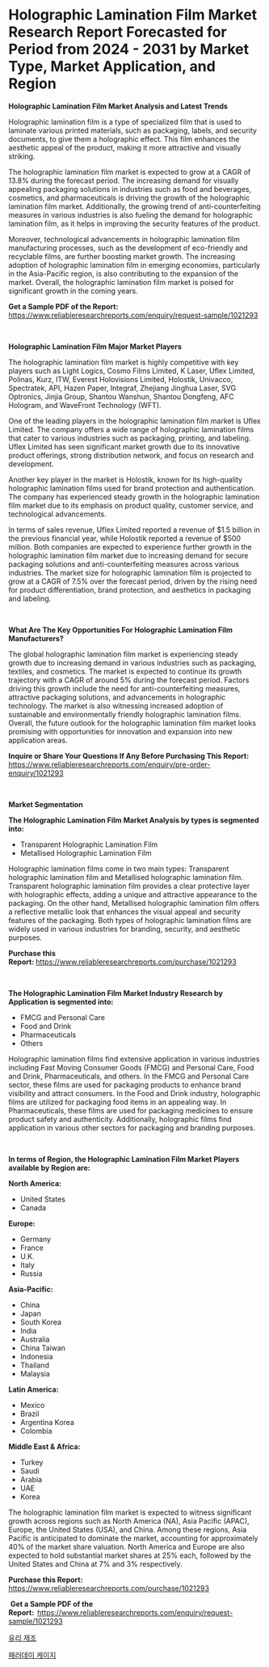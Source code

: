 <p><h1>Holographic Lamination Film Market Research Report Forecasted for Period from 2024 -  2031 by Market Type, Market Application, and Region</h1></p><p><strong>Holographic Lamination Film Market Analysis and Latest Trends</strong></p>
<p><p>Holographic lamination film is a type of specialized film that is used to laminate various printed materials, such as packaging, labels, and security documents, to give them a holographic effect. This film enhances the aesthetic appeal of the product, making it more attractive and visually striking.</p><p>The holographic lamination film market is expected to grow at a CAGR of 13.8% during the forecast period. The increasing demand for visually appealing packaging solutions in industries such as food and beverages, cosmetics, and pharmaceuticals is driving the growth of the holographic lamination film market. Additionally, the growing trend of anti-counterfeiting measures in various industries is also fueling the demand for holographic lamination film, as it helps in improving the security features of the product.</p><p>Moreover, technological advancements in holographic lamination film manufacturing processes, such as the development of eco-friendly and recyclable films, are further boosting market growth. The increasing adoption of holographic lamination film in emerging economies, particularly in the Asia-Pacific region, is also contributing to the expansion of the market. Overall, the holographic lamination film market is poised for significant growth in the coming years.</p></p>
<p><strong>Get a Sample PDF of the Report:&nbsp;</strong> <a href="https://www.reliableresearchreports.com/enquiry/request-sample/1021293">https://www.reliableresearchreports.com/enquiry/request-sample/1021293</a></p>
<p>&nbsp;</p>
<p><strong>Holographic Lamination Film Major Market Players</strong></p>
<p><p>The holographic lamination film market is highly competitive with key players such as Light Logics, Cosmo Films Limited, K Laser, Uflex Limited, Polinas, Kurz, ITW, Everest Holovisions Limited, Holostik, Univacco, Spectratek, API, Hazen Paper, Integraf, Zhejiang Jinghua Laser, SVG Optronics, Jinjia Group, Shantou Wanshun, Shantou Dongfeng, AFC Hologram, and WaveFront Technology (WFT).</p><p>One of the leading players in the holographic lamination film market is Uflex Limited. The company offers a wide range of holographic lamination films that cater to various industries such as packaging, printing, and labeling. Uflex Limited has seen significant market growth due to its innovative product offerings, strong distribution network, and focus on research and development.</p><p>Another key player in the market is Holostik, known for its high-quality holographic lamination films used for brand protection and authentication. The company has experienced steady growth in the holographic lamination film market due to its emphasis on product quality, customer service, and technological advancements.</p><p>In terms of sales revenue, Uflex Limited reported a revenue of $1.5 billion in the previous financial year, while Holostik reported a revenue of $500 million. Both companies are expected to experience further growth in the holographic lamination film market due to increasing demand for secure packaging solutions and anti-counterfeiting measures across various industries. The market size for holographic lamination film is projected to grow at a CAGR of 7.5% over the forecast period, driven by the rising need for product differentiation, brand protection, and aesthetics in packaging and labeling.</p></p>
<p>&nbsp;</p>
<p><strong>What Are The Key Opportunities For Holographic Lamination Film Manufacturers?</strong></p>
<p><p>The global holographic lamination film market is experiencing steady growth due to increasing demand in various industries such as packaging, textiles, and cosmetics. The market is expected to continue its growth trajectory with a CAGR of around 5% during the forecast period. Factors driving this growth include the need for anti-counterfeiting measures, attractive packaging solutions, and advancements in holographic technology. The market is also witnessing increased adoption of sustainable and environmentally friendly holographic lamination films. Overall, the future outlook for the holographic lamination film market looks promising with opportunities for innovation and expansion into new application areas.</p></p>
<p><strong>Inquire or Share Your Questions If Any Before Purchasing This Report:</strong> <a href="https://www.reliableresearchreports.com/enquiry/pre-order-enquiry/1021293">https://www.reliableresearchreports.com/enquiry/pre-order-enquiry/1021293</a></p>
<p>&nbsp;</p>
<p><strong>Market Segmentation</strong></p>
<p><strong>The Holographic Lamination Film Market Analysis by types is segmented into:</strong></p>
<p><ul><li>Transparent Holographic Lamination Film</li><li>Metallised Holographic Lamination Film</li></ul></p>
<p><p>Holographic lamination films come in two main types: Transparent holographic lamination film and Metallised holographic lamination film. Transparent holographic lamination film provides a clear protective layer with holographic effects, adding a unique and attractive appearance to the packaging. On the other hand, Metallised holographic lamination film offers a reflective metallic look that enhances the visual appeal and security features of the packaging. Both types of holographic lamination films are widely used in various industries for branding, security, and aesthetic purposes.</p></p>
<p><strong>Purchase this Report:&nbsp;</strong><a href="https://www.reliableresearchreports.com/purchase/1021293">https://www.reliableresearchreports.com/purchase/1021293</a></p>
<p>&nbsp;</p>
<p><strong>The Holographic Lamination Film Market Industry Research by Application is segmented into:</strong></p>
<p><ul><li>FMCG and Personal Care</li><li>Food and Drink</li><li>Pharmaceuticals</li><li>Others</li></ul></p>
<p><p>Holographic lamination films find extensive application in various industries including Fast Moving Consumer Goods (FMCG) and Personal Care, Food and Drink, Pharmaceuticals, and others. In the FMCG and Personal Care sector, these films are used for packaging products to enhance brand visibility and attract consumers. In the Food and Drink industry, holographic films are utilized for packaging food items in an appealing way. In Pharmaceuticals, these films are used for packaging medicines to ensure product safety and authenticity. Additionally, holographic films find application in various other sectors for packaging and branding purposes.</p></p>
<p>&nbsp;</p>
<p><strong>In terms of Region, the Holographic Lamination Film Market Players available by Region are:</strong></p>
<p>
    <p> <strong> North America: </strong>
        <ul>
            <li>United States</li>
            <li>Canada</li>
        </ul>
        </p> 
    <p> <strong> Europe: </strong>
        <ul>
            <li>Germany</li>
            <li>France</li>
            <li>U.K.</li>
            <li>Italy</li>
            <li>Russia</li>
        </ul>
        </p> 
    <p> <strong> Asia-Pacific: </strong>
        <ul>
            <li>China</li>
            <li>Japan</li>
            <li>South Korea</li>
            <li>India</li>
            <li>Australia</li>
            <li>China Taiwan</li>
            <li>Indonesia</li>
            <li>Thailand</li>
            <li>Malaysia</li>
        </ul>
        </p> 
    <p> <strong> Latin America: </strong>
        <ul>
            <li>Mexico</li>
            <li>Brazil</li>
            <li>Argentina Korea</li>
            <li>Colombia</li>
        </ul>
        </p> 
    <p> <strong> Middle East & Africa: </strong>
        <ul>
            <li>Turkey</li>
            <li>Saudi</li>
            <li>Arabia</li>
            <li>UAE</li>
            <li>Korea</li>
        </ul>
    </p>
    </p>
<p><p>The holographic lamination film market is expected to witness significant growth across regions such as North America (NA), Asia Pacific (APAC), Europe, the United States (USA), and China. Among these regions, Asia Pacific is anticipated to dominate the market, accounting for approximately 40% of the market share valuation. North America and Europe are also expected to hold substantial market shares at 25% each, followed by the United States and China at 7% and 3% respectively.</p></p>
<p><strong>Purchase this Report: </strong><a href="https://www.reliableresearchreports.com/purchase/1021293">https://www.reliableresearchreports.com/purchase/1021293</a></p>
<p>&nbsp;<strong>Get a Sample PDF of the Report:&nbsp;&nbsp;</strong><a href="https://www.reliableresearchreports.com/enquiry/request-sample/1021293">https://www.reliableresearchreports.com/enquiry/request-sample/1021293</a></p>
<p><strong></strong></p>
<p><p><a href="https://medium.com/@corneliutrifa2022/%EC%9C%A0%EB%A6%AC-%EC%A0%9C%EC%A1%B0-%EC%8B%9C%EC%9E%A5-%EA%B7%9C%EB%AA%A8-%EC%8B%9C%EC%9E%A5-%EC%A0%84%EB%A7%9D-%EB%B0%8F-%EC%8B%9C%EC%9E%A5-%EC%98%88%EC%B8%A1-2024%EB%85%84%EB%B6%80%ED%84%B0-2031%EB%85%84%EA%B9%8C%EC%A7%80-f56100f4ca10">유리 제조</a></p><p><a href="https://medium.com/@kalimetz2023/%ED%8C%8C%EB%9D%BC%EB%8D%B0%EC%9D%B4-%EC%BC%80%EC%9D%B4%EC%A7%80-%EC%8B%9C%EC%9E%A5%EC%9D%80-%EC%8B%9C%EC%9E%A5-%EC%A0%90%EC%9C%A0%EC%9C%A8-%EA%B7%9C%EB%AA%A8-%EB%B0%8F-2031%EB%85%84%EA%B9%8C%EC%A7%80-%EC%98%88%EC%83%81%EB%90%9C-%EC%98%88%EC%B8%A1%EC%97%90-%EC%B4%88%EC%A0%90%EC%9D%84-%EB%A7%9E%EC%B6%94%EA%B3%A0-%EC%9E%88%EC%8A%B5%EB%8B%88%EB%8B%A4-278e5e6fdcd4">패러데이 케이지</a></p></p>